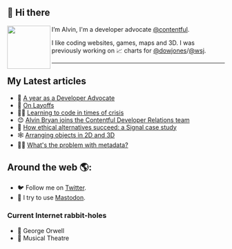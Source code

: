 ## 👋 Hi there 

<img align="left" src="https://user-images.githubusercontent.com/107407814/182371468-8fbd80a5-378d-4b4b-9e1d-ef0fc84f4aa8.png" width="100px" height="100px"/>


I’m Alvin, I'm a developer advocate [@contentful](https://github.com/contentful). 

I like coding websites, games, maps and 3D. I was previously working on 📈 charts for [@dowjones](https://github.com/dowjones)/[@wsj](https://github.com/wsj).

---

## My Latest articles

- 🥑 [A year as a Developer Advocate](https://alvin.codes/writing/devrel-1-year)
- 👔 [On Layoffs](https://alvin.codes/writing/layoffs)
- 🧑‍💻 [Learning to code in times of crisis](https://alvin.codes/writing/learning-to-code)
- 😊 [Alvin Bryan joins the Contentful Developer Relations team](https://www.contentful.com/blog/2022/06/28/alvin-bryan-joins-the-contentful-developer-relations-team/)
- 🔐 [How ethical alternatives succeed: a Signal case study](https://alvin.codes/writing/signal-ethical-case-study)
- 🕸️ [Arranging objects in 2D and 3D](https://alvin.codes/writing/arranging-2d-3d)
- 🕵️‍♂️ [What's the problem with metadata?](https://alvin.codes/writing/metadata)

## Around the web 🌎:

- 🐦 Follow me on [Twitter](https://alv.sh/twitter).
- 🐘 I try to use [Mastodon](https://fosstodon.org/@alvin).

### Current Internet rabbit-holes

- 💬 George Orwell
- 💃 Musical Theatre
